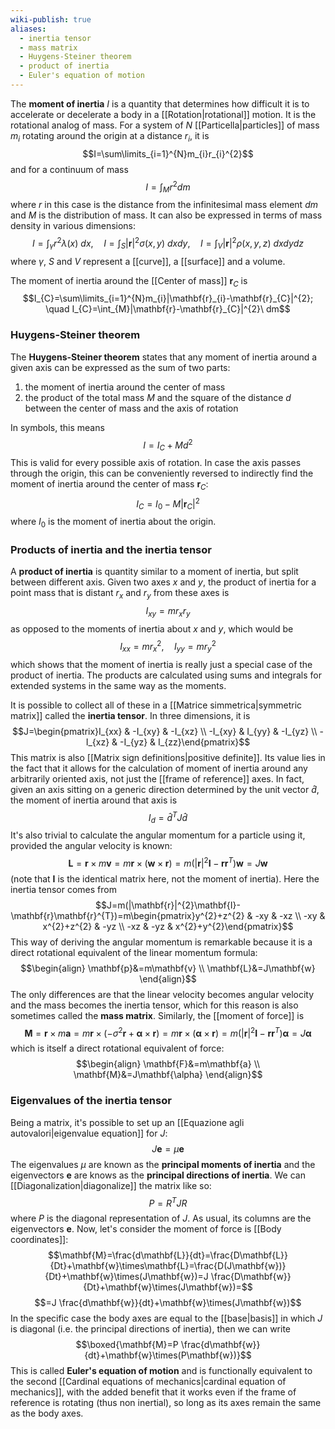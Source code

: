 ```yaml
---
wiki-publish: true
aliases:
  - inertia tensor
  - mass matrix
  - Huygens-Steiner theorem
  - product of inertia
  - Euler's equation of motion
---
```

The **moment of inertia** $I$ is a quantity that determines how difficult it is to accelerate or decelerate a body in a [[Rotation|rotational]] motion. It is the rotational analog of mass. For a system of $N$ [[Particella|particles]] of mass $m_{i}$ rotating around the origin at a distance $r_{i}$, it is
$$I=\sum\limits_{i=1}^{N}m_{i}r_{i}^{2}$$
and for a continuum of mass
$$I=\int_{M}r^{2}dm$$
where $r$ in this case is the distance from the infinitesimal mass element $dm$ and $M$ is the distribution of mass. It can also be expressed in terms of mass density in various dimensions:
$$I=\int_{\gamma}r^{2}\lambda(x)\ dx, \quad I=\int_{S}|\mathbf{r}|^{2}\sigma(x,y)\ dxdy, \quad I=\int_{V}|\mathbf{r}|^{2}\rho(x,y,z)\ dxdydz$$
where $\gamma$, $S$ and $V$ represent a [[curve]], a [[surface]] and a volume.

The moment of inertia around the [[Center of mass]] $\mathbf{r}_{C}$ is
$$I_{C}=\sum\limits_{i=1}^{N}m_{i}|\mathbf{r}_{i}-\mathbf{r}_{C}|^{2}; \quad I_{C}=\int_{M}|\mathbf{r}-\mathbf{r}_{C}|^{2}\ dm$$
### Huygens-Steiner theorem
The **Huygens-Steiner theorem** states that any moment of inertia around a given axis can be expressed as the sum of two parts:
1. the moment of inertia around the center of mass
2. the product of the total mass $M$ and the square of the distance $d$ between the center of mass and the axis of rotation

In symbols, this means
$$I=I_{C}+Md^{2}$$
This is valid for every possible axis of rotation. In case the axis passes through the origin, this can be conveniently reversed to indirectly find the moment of inertia around the center of mass $\mathbf{r}_{C}$:
$$I_{C}=I_{0}-M|\mathbf{r}_{C}|^{2}$$
where $I_{0}$ is the moment of inertia about the origin.
### Products of inertia and the inertia tensor
A **product of inertia** is quantity similar to a moment of inertia, but split between different axis. Given two axes $x$ and $y$, the product of inertia for a point mass that is distant $r_{x}$ and $r_{y}$ from these axes is
$$I_{xy}=mr_{x}r_{y}$$
as opposed to the moments of inertia about $x$ and $y$, which would be
$$I_{xx}=mr_{x}^{2}, \quad I_{yy}=mr_{y}^{2}$$
which shows that the moment of inertia is really just a special case of the product of inertia. The products are calculated using sums and integrals for extended systems in the same way as the moments.

It is possible to collect all of these in a [[Matrice simmetrica|symmetric matrix]] called the **inertia tensor**. In three dimensions, it is
$$J=\begin{pmatrix}I_{xx} & -I_{xy} & -I_{xz} \\ -I_{xy} & I_{yy} & -I_{yz} \\ -I_{xz} & -I_{yz} & I_{zz}\end{pmatrix}$$
This matrix is also [[Matrix sign definitions|positive definite]]. Its value lies in the fact that it allows for the calculation of moment of inertia around any arbitrarily oriented axis, not just the [[frame of reference]] axes. In fact, given an axis sitting on a generic direction determined by the unit vector $\hat{d}$, the moment of inertia around that axis is
$$I_{d}=\hat{d}^{T}J\hat{d}$$
It's also trivial to calculate the angular momentum for a particle using it, provided the angular velocity is known:
$$\mathbf{L}=\mathbf{r}\times m\mathbf{v}=m\mathbf{r}\times(\mathbf{w}\times\mathbf{r})=m(|\mathbf{r}|^{2}\mathbf{I}-\mathbf{r}\mathbf{r}^{T})\mathbf{w}=J\mathbf{w}$$
(note that $\mathbf{I}$ is the identical matrix here, not the moment of inertia). Here the inertia tensor comes from
$$J=m(|\mathbf{r}|^{2}\mathbf{I}-\mathbf{r}\mathbf{r}^{T})=m\begin{pmatrix}y^{2}+z^{2} & -xy & -xz \\ -xy & x^{2}+z^{2} & -yz \\ -xz & -yz & x^{2}+y^{2}\end{pmatrix}$$
This way of deriving the angular momentum is remarkable because it is a direct rotational equivalent of the linear momentum formula:
$$\begin{align}
\mathbf{p}&=m\mathbf{v} \\
\mathbf{L}&=J\mathbf{w}
\end{align}$$
The only differences are that the linear velocity becomes angular velocity and the mass becomes the inertia tensor, which for this reason is also sometimes called the **mass matrix**. Similarly, the [[moment of force]] is
$$\mathbf{M}=\mathbf{r}\times m\mathbf{a}=m\mathbf{r}\times(-\sigma^{2}\mathbf{r}+\mathbf{\alpha}\times\mathbf{r})=m\mathbf{r}\times(\mathbf{\alpha}\times\mathbf{r})=m(|\mathbf{r}|^{2}\mathbf{I}-\mathbf{r}\mathbf{r}^{T})\mathbf{\alpha}=J\mathbf{\alpha}$$
which is itself a direct rotational equivalent of force:
$$\begin{align}
\mathbf{F}&=m\mathbf{a} \\
\mathbf{M}&=J\mathbf{\alpha}
\end{align}$$
### Eigenvalues of the inertia tensor
Being a matrix, it's possible to set up an [[Equazione agli autovalori|eigenvalue equation]] for $J$:
$$J\mathbf{e}=\mu\mathbf{e}$$
The eigenvalues $\mu$ are known as the **principal moments of inertia** and the eigenvectors $\mathbf{e}$ are knows as the **principal directions of inertia**. We can [[Diagonalization|diagonalize]] the matrix like so:
$$P=R^{T}JR$$
where $P$ is the diagonal representation of $J$. As usual, its columns are the eigenvectors $\mathbf{e}$. Now, let's consider the moment of force is [[Body coordinates]]:
$$\mathbf{M}=\frac{d\mathbf{L}}{dt}=\frac{D\mathbf{L}}{Dt}+\mathbf{w}\times\mathbf{L}=\frac{D(J\mathbf{w})}{Dt}+\mathbf{w}\times(J\mathbf{w})=J \frac{D\mathbf{w}}{Dt}+\mathbf{w}\times(J\mathbf{w})=$$
$$=J \frac{d\mathbf{w}}{dt}+\mathbf{w}\times(J\mathbf{w})$$
In the specific case the body axes are equal to the [[base|basis]] in which $J$ is diagonal (i.e. the principal directions of inertia), then we can write
$$\boxed{\mathbf{M}=P \frac{d\mathbf{w}}{dt}+\mathbf{w}\times(P\mathbf{w})}$$
This is called **Euler's equation of motion** and is functionally equivalent to the second [[Cardinal equations of mechanics|cardinal equation of mechanics]], with the added benefit that it works even if the frame of reference is rotating (thus non inertial), so long as its axes remain the same as the body axes.